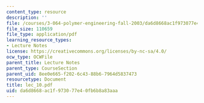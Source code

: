 ```yaml
---
content_type: resource
description: ''
file: /courses/3-064-polymer-engineering-fall-2003/da6d8668ac1f973077e40fb6b8a83aaa_lec_10.pdf
file_size: 110659
file_type: application/pdf
learning_resource_types:
- Lecture Notes
license: https://creativecommons.org/licenses/by-nc-sa/4.0/
ocw_type: OCWFile
parent_title: Lecture Notes
parent_type: CourseSection
parent_uid: 8ee0e665-f202-6c43-88b6-7964d5837473
resourcetype: Document
title: lec_10.pdf
uid: da6d8668-ac1f-9730-77e4-0fb6b8a83aaa
---
```

